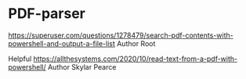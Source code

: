 # PDF-parser
https://superuser.com/questions/1278479/search-pdf-contents-with-powershell-and-output-a-file-list
Author Root 

Helpful
https://allthesystems.com/2020/10/read-text-from-a-pdf-with-powershell/
Author Skylar Pearce
